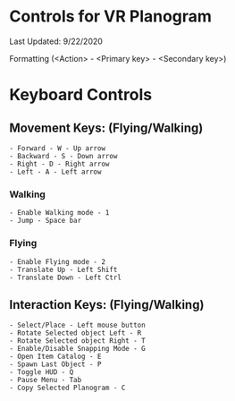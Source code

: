 # Controls for VR Planogram #

Last Updated: 9/22/2020

Formatting (\<Action\> - \<Primary key\> - \<Secondary key\>)

# Keyboard Controls #

## Movement Keys: (Flying/Walking) ##
	- Forward - W - Up arrow
	- Backward - S - Down arrow
	- Right - D - Right arrow
	- Left - A - Left arrow

### Walking ###
	- Enable Walking mode - 1
	- Jump - Space bar

### Flying ###
	- Enable Flying mode - 2
	- Translate Up - Left Shift
	- Translate Down - Left Ctrl

## Interaction Keys: (Flying/Walking) ##
	- Select/Place - Left mouse button
	- Rotate Selected object Left - R
	- Rotate Selected object Right - T
	- Enable/Disable Snapping Mode - G
	- Open Item Catalog - E
	- Spawn Last Object - P
	- Toggle HUD - Q
	- Pause Menu - Tab
	- Copy Selected Planogram - C



